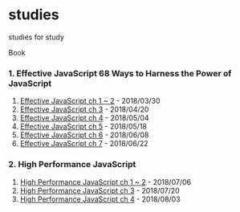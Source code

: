 # studies
studies for study

Book
### 1. Effective JavaScript 68 Ways to Harness the Power of JavaScript

1. [Effective JavaScript ch 1 ~ 2](https://gitpitch.com/amelieljit/studies/20180330) - 2018/03/30
2. [Effective JavaScript ch 3](https://gitpitch.com/amelieljit/studies/20180420) - 2018/04/20
3. [Effective JavaScript ch 4](https://gitpitch.com/amelieljit/studies/20180504) - 2018/05/04
4. [Effective JavaScript ch 5](https://github.com/amelieljit/studies/blob/20180518/prepared.md) - 2018/05/18
5. [Effective JavaScript ch 6](https://github.com/amelieljit/studies/blob/20180608/prepared.md) - 2018/06/08
6. [Effective JavaScript ch 7](https://github.com/amelieljit/studies/blob/20180622/prepared.md) - 2018/06/22

### 2. High Performance JavaScript

1. [High Performance JavaScript ch 1 ~ 2](https://github.com/amelieljit/studies/blob/20180706/prepared.md) - 2018/07/06
2. [High Performance JavaScript ch 3](https://github.com/amelieljit/studies/blob/20180720/prepared.md) - 2018/07/20
3. [High Performance JavaScript ch 4](https://github.com/amelieljit/studies/blob/20180803/prepared.md) - 2018/08/03